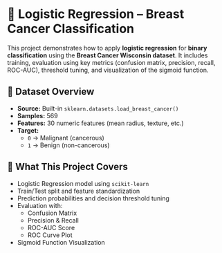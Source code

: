 # 🧠 Logistic Regression – Breast Cancer Classification

This project demonstrates how to apply **logistic regression** for **binary classification** using the **Breast Cancer Wisconsin dataset**. It includes training, evaluation using key metrics (confusion matrix, precision, recall, ROC-AUC), threshold tuning, and visualization of the sigmoid function.

## 📌 Dataset Overview

- **Source:** Built-in `sklearn.datasets.load_breast_cancer()`
- **Samples:** 569
- **Features:** 30 numeric features (mean radius, texture, etc.)
- **Target:**
  - `0` → Malignant (cancerous)
  - `1` → Benign (non-cancerous)

## 🚀 What This Project Covers

- Logistic Regression model using `scikit-learn`
- Train/Test split and feature standardization
- Prediction probabilities and decision threshold tuning
- Evaluation with:
  - Confusion Matrix
  - Precision & Recall
  - ROC-AUC Score
  - ROC Curve Plot
- Sigmoid Function Visualization

